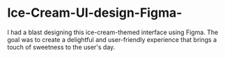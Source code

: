 # Ice-Cream-UI-design-Figma-
I had a blast designing this ice-cream-themed interface using Figma. The goal was to create a delightful and user-friendly experience that brings a touch of sweetness to the user's day.
